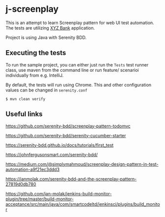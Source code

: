# j-screenplay
This is an attempt to learn Screenplay pattern for web UI test automation. The tests are utilizing [XYZ Bank](https://www.globalsqa.com/angularJs-protractor/BankingProject/#/login) application.

Project is using Java with Serenity BDD.

## Executing the tests
To run the sample project, you can either just run the `Tests` test runner class, use maven from the command line or run feature/ scenarioi individually from e.g. IntelliJ.

By default, the tests will run using Chrome. This and other configuration values can be changed in `serenity.conf`
```
$ mvn clean verify
```


## Useful links
https://github.com/serenity-bdd/screenplay-pattern-todomvc

https://github.com/serenity-bdd/serenity-cucumber-starter

https://serenity-bdd.github.io/docs/tutorials/first_test

https://johnfergusonsmart.com/serenity-bdd/

https://medium.com/@simplymahmoud/screenplay-design-pattern-in-test-automation-a9f21ec3ddd3

https://janmolak.com/serenity-bdd-and-the-screenplay-pattern-27819d0db780

https://github.com/jan-molak/jenkins-build-monitor-plugin/tree/master/build-monitor-acceptance/src/main/java/com/smartcodeltd/jenkinsci/plugins/build_monitor